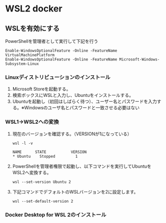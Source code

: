 # WSL2 docker

## WSLを有効にする
PowerShellを管理者として実行して下記を行う
```
Enable-WindowsOptionalFeature -Online -FeatureName VirtualMachinePlatform
Enable-WindowsOptionalFeature -Online -FeatureName Microsoft-Windows-Subsystem-Linux
```

### Linuxディストリビューションのインストール
1. Microsoft Storeを起動する。
1. 検索ボックスにWSLと入力し、Ubuntuをインストールする。
1. Ubuntuを起動し（初回はしばらく待つ）、ユーザー名とパスワードを入力する。※Windowsのユーザ名とパスワードと一致させる必要はない

### WSL1→WSL2への変換
1. 現在のバージョンを確認する。（VERSIONが1になっている）
    ```
    wsl -l -v
    
    NAME      STATE           VERSION
    * Ubuntu    Stopped         1
    ```
1. PowerShellを管理者権限で起動し、以下コマンドを実行してUbuntuをWSL2へ変換する。
    ```
    wsl --set-version Ubuntu 2
    ```
1. 下記コマンドでデフォルトのWSLバージョンを2に設定します。
    ```
    wsl --set-default-version 2
    ```

### Docker Desktop for WSL 2のインストール

